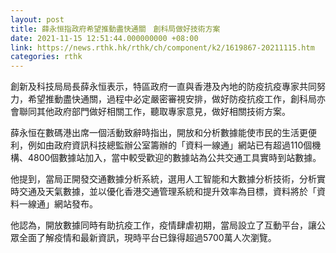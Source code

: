 ```yaml
---
layout: post
title: 薛永恒指政府希望推動盡快通關　創科局做好技術方案
date: 2021-11-15 12:51:44.000000000 +08:00
link: https://news.rthk.hk/rthk/ch/component/k2/1619867-20211115.htm
categories: rthk
---
```


創新及科技局局長薛永恒表示，特區政府一直與香港及內地的防疫抗疫專家共同努力，希望推動盡快通關，過程中必定嚴密審視安排，做好防疫抗疫工作，創科局亦會聯同其他政府部門做好相關工作，聽取專家意見，做好相關技術方案。

薛永恒在數碼港出席一個活動致辭時指出，開放和分析數據能使市民的生活更便利，例如由政府資訊科技總監辦公室籌辦的「資料一線通」網站已有超過110個機構、4800個數據站加入，當中較受歡迎的數據站為公共交通工具實時到站數據。

他提到，當局正開發交通數據分析系統，選用人工智能和大數據分析技術，分析實時交通及天氣數據，並以優化香港交通管理系統和提升效率為目標，資料將於「資料一線通」網站發布。

他認為，開放數據同時有助抗疫工作，疫情肆虐初期，當局設立了互動平台，讓公眾全面了解疫情和最新資訊，現時平台已錄得超過5700萬人次瀏覽。
